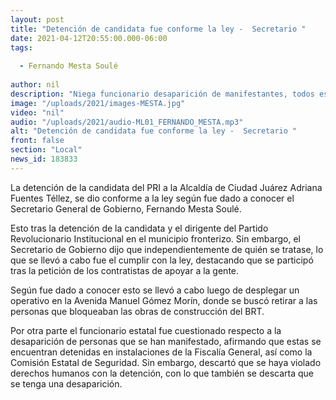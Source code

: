 ```yaml
---
layout: post
title: "Detención de candidata fue conforme la ley -  Secretario "
date: 2021-04-12T20:55:00.000-06:00
tags:
  
  - Fernando Mesta Soulé
  
author: nil
description: "Niega funcionario desaparición de manifestantes, todos están detenidos y se conoce su paradero."
image: "/uploads/2021/images-MESTA.jpg"
video: "nil"
audio: "/uploads/2021/audio-ML01_FERNANDO_MESTA.mp3"
alt: "Detención de candidata fue conforme la ley -  Secretario "
front: false
section: "Local"
news_id: 183833
---
```


La detención de la candidata del PRI a la Alcaldía de Ciudad Juárez Adriana Fuentes Téllez, se dio conforme a la ley según fue dado a conocer el Secretario General de Gobierno, Fernando Mesta Soulé. 

Esto tras la detención de la candidata y el dirigente del Partido Revolucionario Institucional en el municipio fronterizo. Sin embargo, el Secretario de Gobierno dijo que independientemente de quién se tratase, lo que se llevó a cabo fue el cumplir con la ley, destacando que se participó tras la petición de los contratistas de apoyar a la gente.

Según fue dado a conocer esto se llevó a cabo luego de desplegar un operativo en la Avenida Manuel Gómez Morín, donde se buscó retirar a las personas que bloqueaban las obras de construcción del BRT.

Por otra parte el funcionario estatal fue cuestionado respecto a la desaparición de personas que se han manifestado, afirmando que estas se encuentran detenidas en instalaciones de la Fiscalía General, así como la Comisión Estatal de Seguridad. Sin embargo, descartó que se haya violado derechos humanos con la detención, con lo que también se descarta que se tenga una desaparición.
